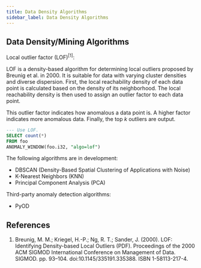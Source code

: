 ```yaml
---
title: Data Density Algorithms
sidebar_label: Data Density Algorithms
---
```


## Data Density/Mining Algorithms

Local outlier factor (LOF)<sup>[1]</sup>:

LOF is a density-based algorithm for determining local outliers proposed by Breunig et al. in 2000. It is suitable for data with varying cluster densities and diverse dispersion. First, the local reachability density of each data point is calculated based on the density of its neighborhood. The local reachability density is then used to assign an outlier factor to each data point.

This outlier factor indicates how anomalous a data point is. A higher factor indicates more anomalous data. Finally, the top *k* outliers are output.

```SQL
--- Use LOF.
SELECT count(*)
FROM foo
ANOMALY_WINDOW(foo.i32, "algo=lof")
```

The following algorithms are in development:

- DBSCAN (Density-Based Spatial Clustering of Applications with Noise)
- K-Nearest Neighbors (KNN)
- Principal Component Analysis (PCA)

Third-party anomaly detection algorithms:

- PyOD

## References

1. Breunig, M. M.; Kriegel, H.-P.; Ng, R. T.; Sander, J. (2000). LOF: Identifying Density-based Local Outliers (PDF). Proceedings of the 2000 ACM SIGMOD International Conference on Management of Data. SIGMOD. pp. 93–104. doi:10.1145/335191.335388. ISBN 1-58113-217-4.
